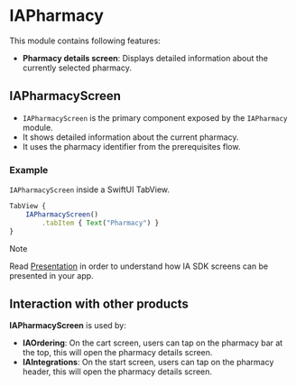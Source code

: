 # IAPharmacy

This module contains following features:
* **Pharmacy details screen**: Displays detailed information about the currently selected pharmacy.
    
## IAPharmacyScreen

* `IAPharmacyScreen` is the primary component exposed by the `IAPharmacy` module. 
* It shows detailed information about the current pharmacy. 
* It uses the pharmacy identifier from the prerequisites flow.
    
### Example

`IAPharmacyScreen` inside a SwiftUI TabView.

```javascript
TabView {   
    IAPharmacyScreen()
        .tabItem { Text("Pharmacy") }
}

```
> [!NOTE]
> Read [Presentation](./Presentation.md) in order to understand how IA SDK screens can be presented in your app.  

## Interaction with other products

**IAPharmacyScreen** is used by:
* **IAOrdering**: On the cart screen, users can tap on the pharmacy bar at the top, this will open the pharmacy details screen.
* **IAIntegrations**: On the start screen, users can tap on the pharmacy header, this will open the pharmacy details screen.

